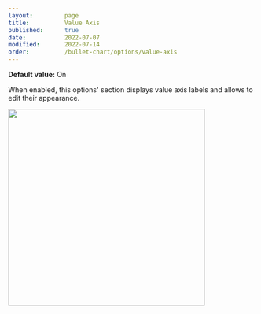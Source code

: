 ```yaml
---
layout:         page
title:          Value Axis
published:      true
date:           2022-07-07
modified:   	2022-07-14
order:          /bullet-chart/options/value-axis
---
```


**Default value:** On

When enabled, this options' section displays value axis labels and allows to edit their appearance.

<img src="/images/value-axis-show.png" width="400">